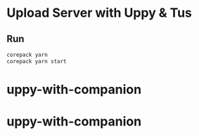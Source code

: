 # Upload Server with Uppy & Tus

## Run

```bash
corepack yarn
corepack yarn start
```
# uppy-with-companion
# uppy-with-companion
